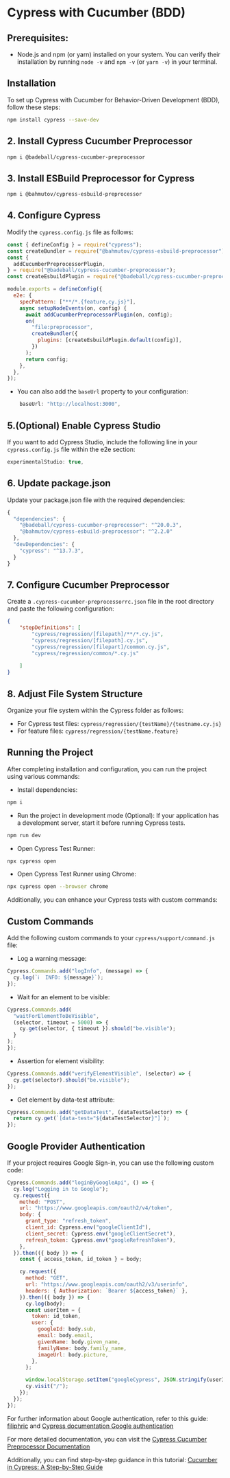 # Cypress with Cucumber (BDD)

## Prerequisites:
* Node.js and npm (or yarn) installed on your system. You can verify their installation by running `node -v` and `npm -v` (or `yarn -v`) in your terminal.

## Installation
To set up Cypress with Cucumber for Behavior-Driven Development (BDD), follow these steps:

```bash
npm install cypress --save-dev
```

## 2. Install Cypress Cucumber Preprocessor

```bash
npm i @badeball/cypress-cucumber-preprocessor
```
## 3. Install ESBuild Preprocessor for Cypress
```bash
npm i @bahmutov/cypress-esbuild-preprocessor
```

## 4. Configure Cypress
Modify the `cypress.config.js` file as follows:

```javascript
const { defineConfig } = require("cypress");
const createBundler = require("@bahmutov/cypress-esbuild-preprocessor");
const {
  addCucumberPreprocessorPlugin,
} = require("@badeball/cypress-cucumber-preprocessor");
const createEsbuildPlugin = require("@badeball/cypress-cucumber-preprocessor/esbuild");

module.exports = defineConfig({
  e2e: {
    specPattern: ["**/*.{feature,cy.js}"],
    async setupNodeEvents(on, config) {
      await addCucumberPreprocessorPlugin(on, config);
      on(
        "file:preprocessor",
        createBundler({
          plugins: [createEsbuildPlugin.default(config)],
        })
      );
      return config;
    },
  },
});
```
* You can also add the `baseUrl` property to your configuration:
```Javascript
    baseUrl: "http://localhost:3000",
```

## 5.(Optional) Enable Cypress Studio
If you want to add Cypress Studio, include the following line in your `cypress.config.js` file within the e2e section:

```javascript
experimentalStudio: true,
```
## 6. Update package.json
Update your package.json file with the required dependencies:

```javascript
{
  "dependencies": {
    "@badeball/cypress-cucumber-preprocessor": "^20.0.3",
    "@bahmutov/cypress-esbuild-preprocessor": "^2.2.0"
  },
  "devDependencies": {
    "cypress": "^13.7.3",
  }
}
```
## 7. Configure Cucumber Preprocessor
Create a `.cypress-cucumber-preprocessorrc.json` file in the root directory and paste the following configuration:

```json
{
    "stepDefinitions": [
        "cypress/regression/[filepath]/**/*.cy.js",
        "cypress/regression/[filepath].cy.js",
        "cypress/regression/[filepart]/common.cy.js",
        "cypress/regression/common/*.cy.js"
        
    ]
}
```
## 8. Adjust File System Structure
Organize your file system within the Cypress folder as follows:

* For Cypress test files: `cypress/regression/{testName}/{testname.cy.js}`
* For feature files: `cypress/regression/{testName.feature}`

## Running the Project

After completing installation and configuration, you can run the project using various commands:

* Install dependencies:
```bash
npm i
```

* Run the project in development mode (Optional):
  If your application has a development server, start it before running Cypress tests.
  
```bash
npm run dev
```
* Open Cypress Test Runner:
```bash
npx cypress open
```

* Open Cypress Test Runner using Chrome:
```bash
npx cypress open --browser chrome
```
Additionally, you can enhance your Cypress tests with custom commands:

## Custom Commands
Add the following custom commands to your `cypress/support/command.js` file:

* Log a warning message:
```Javascript
Cypress.Commands.add("logInfo", (message) => {
  cy.log(`ℹ️  INFO: ${message}`);
});
```
* Wait for an element to be visible:
```Javascript
Cypress.Commands.add(
  "waitForElementToBeVisible",
  (selector, timeout = 5000) => {
    cy.get(selector, { timeout }).should("be.visible");
  }
);
});
```
* Assertion for element visibility:
```Javascript
Cypress.Commands.add("verifyElementVisible", (selector) => {
  cy.get(selector).should("be.visible");
});
```
* Get element by data-test attribute:
```Javascript
Cypress.Commands.add("getDataTest", (dataTestSelector) => {
  return cy.get(`[data-test="${dataTestSelector}"]`);
});
```
## Google Provider Authentication
If your project requires Google Sign-in, you can use the following custom code:

```Javascript
Cypress.Commands.add("loginByGoogleApi", () => {
  cy.log("Logging in to Google");
  cy.request({
    method: "POST",
    url: "https://www.googleapis.com/oauth2/v4/token",
    body: {
      grant_type: "refresh_token",
      client_id: Cypress.env("googleClientId"),
      client_secret: Cypress.env("googleClientSecret"),
      refresh_token: Cypress.env("googleRefreshToken"),
    },
  }).then(({ body }) => {
    const { access_token, id_token } = body;

    cy.request({
      method: "GET",
      url: "https://www.googleapis.com/oauth2/v3/userinfo",
      headers: { Authorization: `Bearer ${access_token}` },
    }).then(({ body }) => {
      cy.log(body);
      const userItem = {
        token: id_token,
        user: {
          googleId: body.sub,
          email: body.email,
          givenName: body.given_name,
          familyName: body.family_name,
          imageUrl: body.picture,
        },
      };

      window.localStorage.setItem("googleCypress", JSON.stringify(userItem));
      cy.visit("/");
    });
  });
});
```
For further information about Google authentication, refer to this guide: [filiphric](https://filiphric.com/google-sign-in-with-cypress) and [Cypress documentation Google authentication](https://docs.cypress.io/guides/end-to-end-testing/google-authentication#__docusaurus_skipToContent_fallback)

For more detailed documentation, you can visit the [Cypress Cucumber Preprocessor Documentation](https://www.npmjs.com/package/@badeball/cypress-cucumber-preprocessor?activeTab=readme)

Additionally, you can find step-by-step guidance in this tutorial: [Cucumber in Cypress: A Step-by-Step Guide](https://filiphric.com/cucumber-in-cypress-a-step-by-step-guide)
